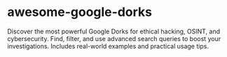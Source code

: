 # awesome-google-dorks
Discover the most powerful Google Dorks for ethical hacking, OSINT, and cybersecurity. Find, filter, and use advanced search queries to boost your investigations. Includes real-world examples and practical usage tips.
